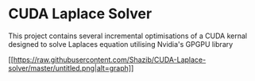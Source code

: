 # CUDA Laplace Solver

This project contains several incremental optimisations of a CUDA kernal designed to solve Laplaces equation utilising Nvidia's GPGPU library


[[https://raw.githubusercontent.com/Shazib/CUDA-Laplace-solver/master/untitled.png|alt=graph]]
